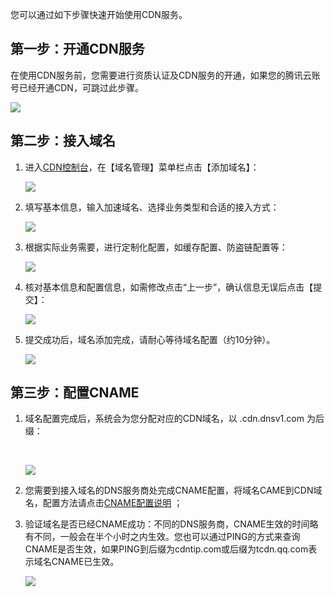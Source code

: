 您可以通过如下步骤快速开始使用CDN服务。



## 第一步：开通CDN服务

在使用CDN服务前，您需要进行资质认证及CDN服务的开通，如果您的腾讯云账号已经开通CDN，可跳过此步骤。



![](https://mccdn.qcloud.com/static/img/d5c70cd18181ccfc2877b33a4f558015/image.png)

## 第二步：接入域名

1. 进入[CDN控制台](https://console.qcloud.com/cdn)，在【域名管理】菜单栏点击【添加域名】：	

   ![](https://mccdn.qcloud.com/static/img/aab5853c8e017d5abe14b043a5b3afab/image.png)

2. 填写基本信息，输入加速域名、选择业务类型和合适的接入方式：

   ![](https://mc.qcloudimg.com/static/img/0f0615a58b0efb43bda5a44f88416e86/1.png)

3. 根据实际业务需要，进行定制化配置，如缓存配置、防盗链配置等：

   ![](https://mccdn.qcloud.com/static/img/7c6a1d69406e92c51c9b0296e9c5e306/image.png)

4. 核对基本信息和配置信息，如需修改点击“上一步”，确认信息无误后点击【提交】：

   ![](https://mccdn.qcloud.com/static/img/cfcc85c013aaffa8583ab437c489af37/image.png)

5. 提交成功后，域名添加完成，请耐心等待域名配置（约10分钟）。

   ![](https://mccdn.qcloud.com/static/img/8bd9ee32953db24d825be3ddcb9c47d6/image.png)



## 第三步：配置CNAME

1. 域名配置完成后，系统会为您分配对应的CDN域名，以 .cdn.dnsv1.com 为后缀：

   ​

   ![](https://mccdn.qcloud.com/static/img/93257fff3cdf7311a2108bfec8d9fab0/image.png)

2. 您需要到接入域名的DNS服务商处完成CNAME配置，将域名CAME到CDN域名，配置方法请点击[CNAME配置说明](https://www.qcloud.com/doc/product/228/3121) ；

3. 验证域名是否已经CNAME成功：不同的DNS服务商，CNAME生效的时间略有不同，一般会在半个小时之内生效。您也可以通过PING的方式来查询CNAME是否生效，如果PING到后缀为cdntip.com或后缀为tcdn.qq.com表示域名CNAME已生效。

   ![](https://mccdn.qcloud.com/static/img/dbf7687249e59b5d0aeef4f9cdadfec5/image.png)